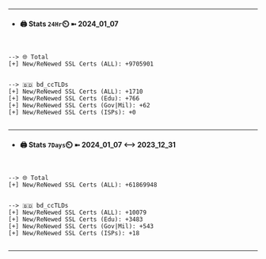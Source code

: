 

---
- #### 🖨️ **Stats** `24Hr`⏲️ ➼ 2024_01_07
```console


--> 🌐 Total
[+] New/ReNewed SSL Certs (ALL): +9705901


--> 🇧🇩 bd_ccTLDs
[+] New/ReNewed SSL Certs (ALL): +1710
[+] New/ReNewed SSL Certs (Edu): +766
[+] New/ReNewed SSL Certs (Gov|Mil): +62
[+] New/ReNewed SSL Certs (ISPs): +0


```

---
- #### 🖨️ **Stats** `7Days`⏲️ ➼ 2024_01_07 <--> 2023_12_31
```console


--> 🌐 Total
[+] New/ReNewed SSL Certs (ALL): +61869948


--> 🇧🇩 bd_ccTLDs
[+] New/ReNewed SSL Certs (ALL): +10079
[+] New/ReNewed SSL Certs (Edu): +3483
[+] New/ReNewed SSL Certs (Gov|Mil): +543
[+] New/ReNewed SSL Certs (ISPs): +18


```

---

